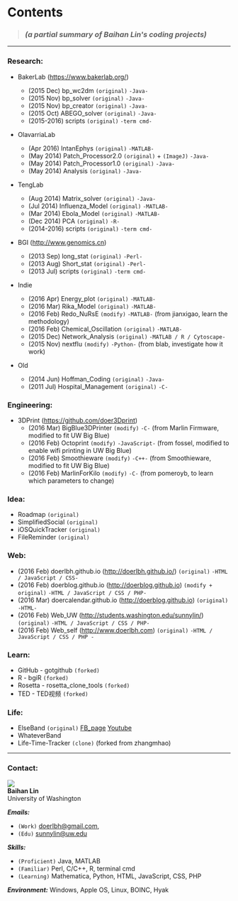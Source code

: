 
# **Contents**   
> ### _(a partial summary of Baihan Lin's coding projects)_

***

### Research:

* BakerLab (<https://www.bakerlab.org/>)   
  - (2015 Dec) bp_wc2dm `(original)` `-Java-`
  - (2015 Nov) bp_solver `(original)` `-Java-`
  - (2015 Nov) bp_creator `(original)` `-Java-` 
  - (2015 Oct) ABEGO_solver `(original)` `-Java-`
  - (2015-2016) scripts `(original)`  `-term cmd-`

* OlavarriaLab  
  - (Apr 2016) IntanEphys `(original)` `-MATLAB-`
  - (May 2014) Patch_Processor2.0 `(original)` + `(ImageJ)` `-Java-` 
  - (May 2014) Patch_Processor1.0 `(original)` `-Java-`
  - (May 2014) Analysis `(original)` `-Java-`
  
* TengLab  
  - (Aug 2014) Matrix_solver `(original)`  `-Java-`
  - (Jul 2014) Influenza_Model `(original)` `-MATLAB-`
  - (Mar 2014) Ebola_Model `(original)` `-MATLAB-`
  - (Dec 2014) PCA `(original)` `-R-`
  - (2014-2016) scripts `(original)`  `-term cmd-`
  
* BGI (<http://www.genomics.cn>)
  - (2013 Sep) long_stat `(original)`  `-Perl-`
  - (2013 Aug) Short_stat `(original)`  `-Perl-`
  - (2013 Jul) scripts `(original)`  `-term cmd-`
  
* Indie  
  - (2016 Apr) Energy_plot `(original)` `-MATLAB-`
  - (2016 Mar) Rika_Model `(original)` `-MATLAB-`
  - (2016 Feb) Redo_NuRsE `(modify)` `-MATLAB-` (from jianxigao, learn the methodology)
  - (2016 Feb) Chemical_Oscillation `(original)` `-MATLAB-`
  - (2015 Dec) Network_Analysis `(original)` `-MATLAB / R / Cytoscape-`
  - (2015 Nov) nextflu `(modify)` `-Python-` (from blab, investigate how it work)
  
* Old  
  - (2014 Jun) Hoffman_Coding `(original)` `-Java-`
  - (2011 Jul) Hospital_Management `(original)` `-C-`

### Engineering:
* 3DPrint (<https://github.com/doer3Dprint>)
  - (2016 Mar) BigBlue3DPrinter `(modify)` `-C-` (from Marlin Firmware, modified to fit UW Big Blue)
  - (2016 Feb) Octoprint `(modify)` `-JavaScript-` (from fossel, modified to enable wifi printing in UW Big Blue)
  - (2016 Feb) Smoothieware `(modify)` `-C++-` (from Smoothieware, modified to fit UW Big Blue)
  - (2016 Feb) MarlinForKilo `(modify)` `-C-` (from pomeroyb, to learn which parameters to change)

### Idea: 
* Roadmap `(original)`  
* SimplifiedSocial `(original)`
* iOSQuickTracker `(original)`
* FileReminder `(original)`

### Web:
* (2016 Feb) doerlbh.github.io (<http://doerlbh.github.io/>) `(original)`  `-HTML / JavaScript / CSS-`
* (2016 Feb) doerblog.github.io (<http://doerblog.github.io>) `(modify + original)`  `-HTML / JavaScript / CSS / PHP-`
* (2016 Mar) doercalendar.github.io (<http://doerblog.github.io>) `(original)`  `-HTML-`
* (2016 Feb) Web_UW (<http://students.washington.edu/sunnylin/>) `(original)`  `-HTML / JavaScript / CSS / PHP-`
* (2016 Feb) Web_self (<http://www.doerlbh.com>) `(original)`  `-HTML / JavaScript / CSS / PHP -`

### Learn:
* GitHub - gotgithub `(forked)`
* R - bgiR `(forked)`
* Rosetta - rosetta_clone_tools `(forked)`
* TED - TED视频 `(forked)`

### Life:
* ElseBand `(original)` [FB_page](https://www.facebook.com/elseband) [Youtube](www.youtube.com/user/elsemusicband)
* WhateverBand
* Life-Time-Tracker `(clone)` (forked from zhangmhao)

***

### Contact:
![](https://dwa5x7aod66zk.cloudfront.net/assets/labtocat-0bb6a395e2d142d0713e3e34bff9f446.png)  
**Baihan Lin**  
University of Washington
  
***Emails:***   
* `(Work)` doerlbh@gmail.com,  
* `(Edu)`  sunnylin@uw.edu   

***Skills:***
* `(Proficient)` Java, MATLAB   
* `(Familiar)`   Perl, C/C++, R, terminal cmd  
* `(Learning)`   Mathematica, Python, HTML, JavaScript, CSS, PHP 

***Environment:***  Windows, Apple OS, Linux, BOINC, Hyak



